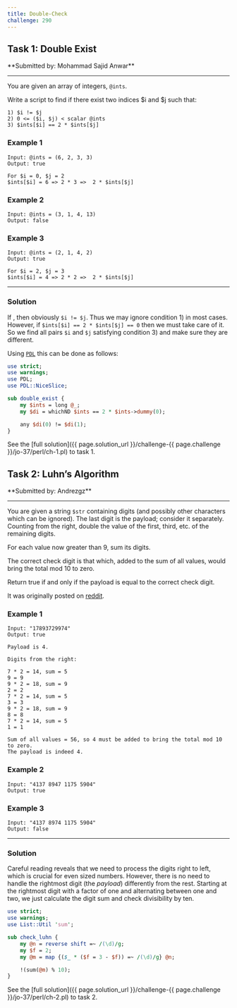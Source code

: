 ```yaml
---
title: Double-Check
challenge: 290
---
```

<h2 id="task-1">
Task 1: Double Exist
</h2>
**Submitted by: Mohammad Sajid Anwar**

---
You are given an array of integers, `@ints`.

Write a script to find if there exist two indices $i and $j such that:
```
1) $i != $j
2) 0 <= ($i, $j) < scalar @ints
3) $ints[$i] == 2 * $ints[$j]
```
### Example 1
```
Input: @ints = (6, 2, 3, 3)
Output: true

For $i = 0, $j = 2
$ints[$i] = 6 => 2 * 3 =>  2 * $ints[$j]
```
### Example 2
```
Input: @ints = (3, 1, 4, 13)
Output: false
```
### Example 3
```
Input: @ints = (2, 1, 4, 2)
Output: true

For $i = 2, $j = 3
$ints[$i] = 4 => 2 * 2 =>  2 * $ints[$j]
```
---
### Solution
If , then obviously `$i != $j`.
Thus we may ignore condition 1) in most cases.
However, if `$ints[$i] == 2 * $ints[$j] == 0` then we must take care of it.
So we find all pairs `$i` and `$j` satisfying condition 3) and make sure they are different.

Using [`PDL`](https://metacpan.org/pod/PDL) this can be done as follows:
```perl
use strict;
use warnings;
use PDL;
use PDL::NiceSlice;

sub double_exist {
    my $ints = long @_;
    my $di = whichND $ints == 2 * $ints->dummy(0);

    any $di(0) != $di(1);
}
```

See the [full solution]({{ page.solution_url }}/challenge-{{ page.challenge }}/jo-37/perl/ch-1.pl) to task 1.

<!--
See [discussion](https://github.com/jo-37/the-bears-den/issues/XXX
-->

<h2 id="task-2">
Task 2: Luhn’s Algorithm
</h2>
**Submitted by: Andrezgz**

---
You are given a string `$str` containing digits (and possibly other characters which can be ignored). The last digit is the payload; consider it separately. Counting from the right, double the value of the first, third, etc. of the remaining digits.

For each value now greater than 9, sum its digits.

The correct check digit is that which, added to the sum of all values, would bring the total mod 10 to zero.

Return true if and only if the payload is equal to the correct check digit.

It was originally posted on [reddit](https://www.reddit.com/r/coolguides/comments/1faosv9/a_cool_guide_on_how_to_validate_credit_card/?rdt=51254).

### Example 1
```
Input: "17893729974"
Output: true

Payload is 4.

Digits from the right:

7 * 2 = 14, sum = 5
9 = 9
9 * 2 = 18, sum = 9
2 = 2
7 * 2 = 14, sum = 5
3 = 3
9 * 2 = 18, sum = 9
8 = 8
7 * 2 = 14, sum = 5
1 = 1

Sum of all values = 56, so 4 must be added to bring the total mod 10 to zero.
The payload is indeed 4.
```
### Example 2
```
Input: "4137 8947 1175 5904"
Output: true
```
### Example 3
```
Input: "4137 8974 1175 5904"
Output: false
```
---
### Solution
Careful reading reveals that we need to process the digits right to left, which is crucial for even sized numbers.
However, there is no need to handle the rightmost digit (the _payload_) differently from the rest.
Starting at the rightmost digit with a factor of one and alternating between one and two, we just calculate the digit sum and check divisibility by ten.
```perl
use strict;
use warnings;
use List::Util 'sum';

sub check_luhn {
    my @n = reverse shift =~ /(\d)/g;
    my $f = 2;
    my @m = map {($_ * ($f = 3 - $f)) =~ /(\d)/g} @n;

    !(sum(@m) % 10);
}
```
See the [full solution]({{ page.solution_url }}/challenge-{{ page.challenge }}/jo-37/perl/ch-2.pl) to task 2.

<!--
See [discussion](https://github.com/jo-37/the-bears-den/issues/XXX
-->
